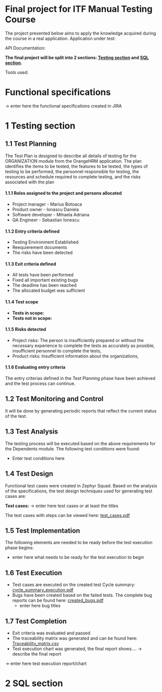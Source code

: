 # Final project for ITF Manual Testing Course
The project presented below aims to apply the knowledge acquired during the course in a real application.
Application under test: 

API Documentation: 

**The final project will be split into 2 sections: [Testing section](https://github.com/julai215/itf_final_project_example_and_portofolio/blob/main/Final%20Project/README.md#1-testing-section) and [SQL section](https://github.com/julai215/itf_final_project_example_and_portofolio/blob/main/Final%20Project/README.md#2-sql-section).**

Tools used:

# Functional specifications

-> enter here the functional specifications created in JIRA


# 1 Testing section

## 1.1 Test Planning
The Test Plan is designed to describe all details of testing for the ORGANIZATION module from the OrangeHRM application.
The plan identifies the items to be tested, the features to be tested, the types of testing to be performed, the personnel responsible for testing, the resources and schedule required to complete testing, and the risks associated with the plan
#### 1.1.1 Roles assigned to the project and persons allocated
* Project manager - Marius Botoaca
* Product owner - Ionascu Daniela
* Software developer - Mihaela Adriana
* QA Engineer - Sebastian Ionescu


#### 1.1.2 Entry criteria defined
* Testing Environment Established
* Reequierement documents
* The risks have been detected



#### 1.1.3 Exit criteria defined
* All tests have been performed
* Fixed all important existing bugs
* The deadline has been reached
* The allocated budget was sufficient

#### 1.1.4 Test scope

* __Tests in scope:__ 
* __Tests not in scope:__ 

#### 1.1.5 Risks detected

* Project risks: The person is insufficiently prepared or without the necessary experience to complete the tests as accurately as possible, insufficient personnel to complete the tests, 
* Product risks: Insufficient information about the organizations, 

#### 1.1.6 Evaluating entry criteria

The entry criterias defined in the Test Planning phase have been achieved and the test process can continue. 

## 1.2 Test Monitoring and Control

It will be done by generating periodic reports that reflect the current status of the test.

## 1.3 Test Analysis

The testing process will be executed based on the above requirements for the Dependents module. The following test conditions were found:
 * Enter test conditions here

## 1.4 Test Design

Functional test cases were created in Zephyr Squad. Based on the analysis of the specifications, the test design techniques used for generating test cases 
are:

**Test cases:**
-> enter here test cases or at least the titles


The test cases with steps can be viewed here: [test_cases.pdf]()

## 1.5 Test Implementation

The following elements are needed to be ready before the test execution phase begins:

* enter here what needs to be ready for the test execution to begin

## 1.6 Test Execution

* Test cases are executed on the created test Cycle summary: [cycle_summary_execution.pdf]()
* Bugs have been created based on the failed tests. The complete bug reports can be found here: [created_bugs.pdf]()
    *  enter here bug titles


## 1.7 Test Completion

* Exit criteria was evaluated and passed
* The traceability matrix was generated and can be found here: [Traceability_matrix.csv]()
* Test execution chart was generated, the final report shows.... -> describe the final report

-> enter here test execution report/chart

# 2 SQL section
